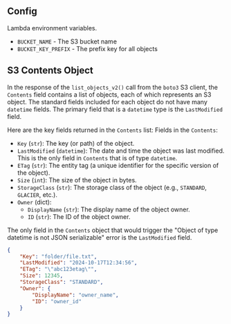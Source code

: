 ## Config

Lambda environment variables.

* `BUCKET_NAME` - The S3 bucket name
* `BUCKET_KEY_PREFIX` - The prefix key for all objects

## S3 Contents Object

In the response of the `list_objects_v2()` call from the `boto3` S3 client, the `Contents` field contains a list of objects, each of which represents an S3 object. The standard fields included for each object do not have many `datetime` fields. The primary field that is a `datetime` type is the `LastModified` field.

Here are the key fields returned in the `Contents` list:
Fields in the `Contents`:

* `Key` (`str`): The key (or path) of the object.
* `LastModified` (`datetime`): The date and time the object was last modified. This is the only field in `Contents` that is of type `datetime`.
* `ETag` (`str`): The entity tag (a unique identifier for the specific version of the object).
* `Size` (`int`): The size of the object in bytes.
* `StorageClass` (`str`): The storage class of the object (e.g., `STANDARD`, `GLACIER`, etc.).
* `Owner` (dict):
  * `DisplayName` (`str`): The display name of the object owner.
  * `ID` (`str`): The ID of the object owner.

The only field in the `Contents` object that would trigger the "Object of type datetime is not JSON serializable" error is the `LastModified` field.

```json
{
    "Key": "folder/file.txt",
    "LastModified": "2024-10-17T12:34:56",
    "ETag": "\"abc123etag\"",
    "Size": 12345,
    "StorageClass": "STANDARD",
    "Owner": {
        "DisplayName": "owner_name",
        "ID": "owner_id"
    }
}
```